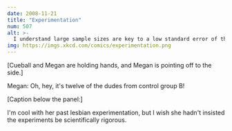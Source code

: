 ```yaml
---
date: 2008-11-21
title: "Experimentation"
num: 507
alt: >-
  I understand large sample sizes are key to a low standard error of the mean, but the entire sophomore class?
img: https://imgs.xkcd.com/comics/experimentation.png
---
```

[Cueball and Megan are holding hands, and Megan is pointing off to the side.]

Megan: Oh, hey, it's twelve of the dudes from control group B!

[Caption below the panel:]

I'm cool with her past lesbian experimentation, but I wish she hadn't insisted the experiments be scientifically rigorous.
